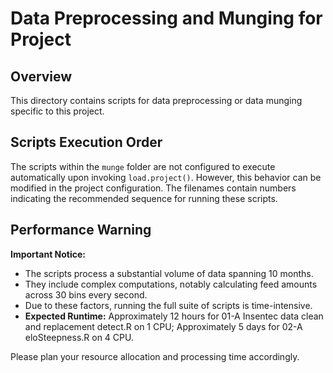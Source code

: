 # Data Preprocessing and Munging for Project

## Overview
This directory contains scripts for data preprocessing or data munging specific to this project.

## Scripts Execution Order
The scripts within the `munge` folder are not configured to execute automatically upon invoking `load.project()`. However, this behavior can be modified in the project configuration. The filenames contain numbers indicating the recommended sequence for running these scripts.

## Performance Warning
**Important Notice:**
- The scripts process a substantial volume of data spanning 10 months.
- They include complex computations, notably calculating feed amounts across 30 bins every second.
- Due to these factors, running the full suite of scripts is time-intensive.
- **Expected Runtime:** Approximately 12 hours for 01-A Insentec data clean and replacement detect.R on 1 CPU; Approximately 5 days for 02-A eloSteepness.R on 4 CPU.

Please plan your resource allocation and processing time accordingly.
